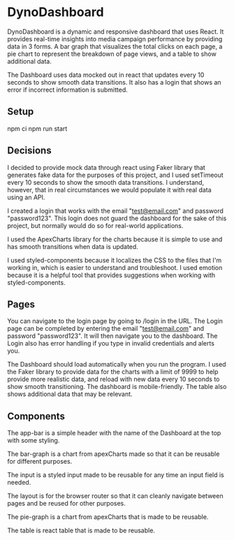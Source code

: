 # DynoDashboard
DynoDashboard is a dynamic and responsive dashboard that uses React. It provides real-time insights into media campaign performance by providing data in 3 forms. A bar graph that visualizes the total clicks on each page, a pie chart to represent the breakdown of page views, and a table to show additional data.

The Dashboard uses data mocked out in react that updates every 10 seconds to show smooth data transitions. It also has a login that shows an error if incorrect information is submitted.

## Setup
npm ci
npm run start

## Decisions
I decided to provide mock data through react using Faker library that generates fake data for the purposes of this project, and I used setTimeout every 10 seconds to show the smooth data transitions. I understand, however, that in real circumstances we would populate it with real data using an API.

I created a login that works with the email "test@email.com" and password "password123". This login does not guard the dashboard for the sake of this project, but normally would do so for real-world applications.

I used the ApexCharts library for the charts because it is simple to use and has smooth transitions when data is updated.

I used styled-components because it localizes the CSS to the files that I'm working in, which is easier to understand and troubleshoot. I used emotion because it is a helpful tool that provides suggestions when working with styled-components.

## Pages
You can navigate to the login page by going to /login in the URL. The Login page can be completed by entering the email "test@email.com" and password "password123". It will then navigate you to the dashboard. The Login also has error handling if you type in invalid credentials and alerts you.

The Dashboard should load automatically when you run the program. I used the Faker library to provide data for the charts with a limit of 9999 to help provide more realistic data, and reload with new data every 10 seconds to show smooth transitioning. The dashboard is mobile-friendly. The table also shows additional data that may be relevant.
## Components
The app-bar is a simple header with the name of the Dashboard at the top with some styling.

The bar-graph is a chart from apexCharts made so that it can be reusable for different purposes.

The input is a styled input made to be reusable for any time an input field is needed.

The layout is for the browser router so that it can cleanly navigate between pages and be reused for other purposes.

The pie-graph is a chart from apexCharts that is made to be reusable.

The table is react table that is made to be reusable.



